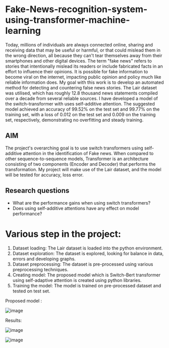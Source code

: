 # Fake-News-recognition-system-using-transformer-machine-learning

Today, millions of individuals are always connected online, sharing and receiving data that may be useful or harmful, or that could mislead them in the wrong direction, all because they can't tear themselves away from their smartphones and other digital devices. The term "fake news" refers to stories that intentionally mislead its readers or include fabricated facts in an effort to influence their opinions. It is possible for fake information to become viral on the internet, impacting public opinion and policy much like reliable information does. My goal with this work is to develop an automated method for detecting and countering false news stories. The Lair dataset was utilised, which has roughly 12.8 thousand news statements compiled over a decade from several reliable sources. I have developed a model of the switch-transformer with uses self-additive attention. The suggested model achieved an accuracy of 99.52% on the test set and 99.77% on the training set, with a loss of 0.012 on the test set and 0.009 on the training set, respectively, demonstrating no overfitting and steady training.
## AIM

The project's overarching goal is to use switch transformers using self-additive attention in the identification of Fake news. When compared to other sequence-to-sequence models, Transformer is an architecture consisting of two components (Encoder and Decoder) that performs the transformation. My project will make use of the Lair dataset, and the model will be tested for accuracy, loss error.

## Research questions
*	What are the performance gains when using switch transformers?
*	Does using self-additive attentions have any effect on model performance?

# Various step in the project:
1.	Dataset loading: The Lair dataset is loaded into the python environment.
2.	Dataset exploration: The dataset is explored, looking for balance in data, errors and developing graphs.
3.	Dataset preprocessing: The dataset is pre-processed using various preprocessing techniques.
4.	Creating model: The proposed model which is Switch-Bert transformer using self-adaptive attention is created using python libraries.
5.	Training the model: The model is trained on pre-processed dataset and tested on test set.

Proposed model : 

![image](https://user-images.githubusercontent.com/61981756/199019514-2f0f5523-6b24-49e4-9dec-a17d58e47775.png)

Results:

![image](https://user-images.githubusercontent.com/61981756/199019738-17a3cce8-4d64-46a6-a516-e1dfc9b3f70e.png)

![image](https://user-images.githubusercontent.com/61981756/199019786-2633930a-fa34-45a3-8ed7-a032a2a6f9cc.png)
